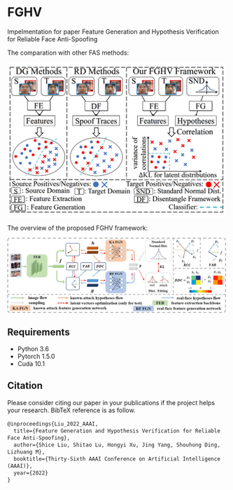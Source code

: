 # FGHV
Impelmentation for paper Feature Generation and Hypothesis Verification for Reliable Face Anti-Spoofing

The comparation with other FAS methods:

<img src="https://github.com/lustoo/FGHV/blob/main/figures/compare_with_others.jpg" width = "500" align="middle" />

The overview of the proposed FGHV framework:

<img src="https://github.com/lustoo/FGHV/blob/main/figures/main_framework.jpg" width = "500" align="middle" />

## Requirements

- Python 3.6 
- Pytorch 1.5.0
- Cuda 10.1

## Citation

Please consider citing our paper in your publications if the project helps your research. BibTeX reference is as follow.

```
@inproceedings{Liu_2022_AAAI,
  title={Feature Generation and Hypothesis Verification for Reliable Face Anti-Spoofing},
  author={Shice Liu, Shitao Lu, Hongyi Xu, Jing Yang, Shouhong Ding, Lizhuang M},
  booktitle={Thirty-Sixth AAAI Conference on Artificial Intelligence (AAAI)},
  year={2022}
}

```



